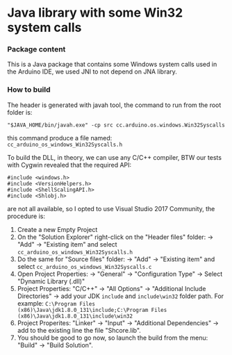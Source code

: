 
# Java library with some Win32 system calls

### Package content

This is a Java package that contains some Windows system calls used in the Arduino IDE, we used JNI to not depend on JNA library.

### How to build

The header is generated with javah tool, the command to run from the root folder is:

`"$JAVA_HOME/bin/javah.exe" -cp src cc.arduino.os.windows.Win32Syscalls`

this command produce a file named: `cc_arduino_os_windows_Win32Syscalls.h`

To build the DLL, in theory, we can use any C/C++ compiler, BTW our tests with Cygwin
revealed that the required API:

```
#include <windows.h>
#include <VersionHelpers.h>
#include <ShellScalingAPI.h>
#include <Shlobj.h>
```

are not all available, so I opted to use Visual Studio 2017 Community, the procedure is:

1. Create a new Empty Project
2. On the "Solution Explorer" right-click on the "Header files" folder:
   -> "Add" -> "Existing item" and select `cc_arduino_os_windows_Win32Syscalls.h`
3. Do the same for "Source files" folder:
   -> "Add" -> "Existing item" and select `cc_arduino_os_windows_Win32Syscalls.c`
4. Open Project Properties:
   -> "General" -> "Configuration Type" -> Select "Dynamic Library (.dll)"
5. Project Properties:
   "C/C++" -> "All Options" -> "Additional Include Directories" -> add your JDK `include` and `include\win32` folder path.
   For example: `C:\Program Files (x86)\Java\jdk1.8.0_131\include;C:\Program Files (x86)\Java\jdk1.8.0_131\include\win32`
6. Project Properites:
   "Linker" -> "Input" -> "Additional Dependencies" -> add to the existing line the file "Shcore.lib".
7. You should be good to go now, so launch the build from the menu: "Build" -> "Build Solution".

